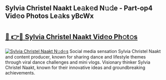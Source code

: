 ## Sylvia Christel Naakt Le𝚊k𝚎d N𝚞𝚍e - Part-op4 Vid𝚎o Photos Le𝚊ks yBcWx

# <h2><a href="http://fb4yya.evod.top/?m=Sylvia+Christel+Naakt">🔗 👉🔴 Sylvia Christel Naakt Vid𝚎o Ph𝚘t𝚘s</a></h2>

[![Sylvia Christel Naakt N𝚞d𝚎s](https://i.imgur.com/8V9OHl7.gif)](http://fb4yya.evod.top/?m=Sylvia+Christel+Naakt)
Social media sensation Sylvia Christel Naakt and content producer, known for sharing dance and lifestyle themes through viral dance challenges and mini vlogs. Visionary thinker Sylvia Christel Naakt, known for their innovative ideas and groundbreaking achievements. 
